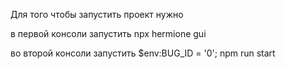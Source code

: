 Для того чтобы запустить проект нужно

в первой консоли запустить npx hermione gui 

во второй консоли запустить $env:BUG_ID = '0'; npm run start
